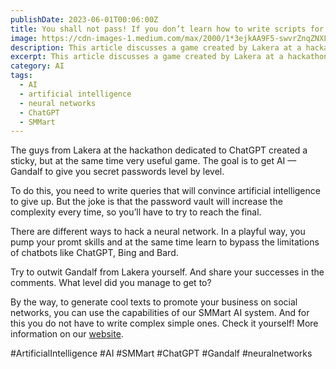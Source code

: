 ```yaml
---
publishDate: 2023-06-01T00:06:00Z
title: You shall not pass! If you don’t learn how to write scripts for neural networks 🧙🏻
image: https://cdn-images-1.medium.com/max/2000/1*3ejkAA9F5-swvrZnqZNXLQ.jpeg
description: This article discusses a game created by Lakera at a hackathon dedicated to ChatGPT, where the goal is to get AI - Gandalf to give you secret passwords level by level. The game requires players to write queries that will convince artificial intelligence to give up. The article explains that the game can help players learn to bypass the limitations of chatbots like ChatGPT, Bing, and Bard. The article also promotes SMMart, an AI system that helps businesses promote their products and services on social networks using neural networks.
excerpt: This article discusses a game created by Lakera at a hackathon dedicated to ChatGPT, where the goal is to get AI - Gandalf to give you secret passwords level by level. The game...
category: AI
tags:
  - AI
  - artificial intelligence
  - neural networks
  - ChatGPT
  - SMMart
---
```

The guys from Lakera at the hackathon dedicated to ChatGPT created a sticky, but at the same time very useful game. The goal is to get AI — Gandalf to give you secret passwords level by level.

To do this, you need to write queries that will convince artificial intelligence to give up. But the joke is that the password vault will increase the complexity every time, so you’ll have to try to reach the final.

There are different ways to hack a neural network. In a playful way, you pump your promt skills and at the same time learn to bypass the limitations of chatbots like ChatGPT, Bing and Bard.

Try to outwit Gandalf from Lakera yourself. And share your successes in the comments. What level did you manage to get to?

By the way, to generate cool texts to promote your business on social networks, you can use the capabilities of our SMMart AI system.
And for this you do not have to write complex simple ones. Check it yourself! More information on our [website](https://www.smm.art/).

#ArtificialIntelligence #AI #SMMart #ChatGPT #Gandalf #neuralnetworks
